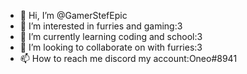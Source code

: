 - 👋 Hi, I’m @GamerStefEpic
- 👀 I’m interested in furries and gaming:3
- 🌱 I’m currently learning coding and school:3
- 💞️ I’m looking to collaborate on with furries:3
- 📫 How to reach me discord my account:Oneo#8941

<!---
GamerStefEpic/GamerStefEpic is a ✨ special ✨ repository because its `README.md` (this file) appears on your GitHub profile.
You can click the Preview link to take a look at your changes.
--->
